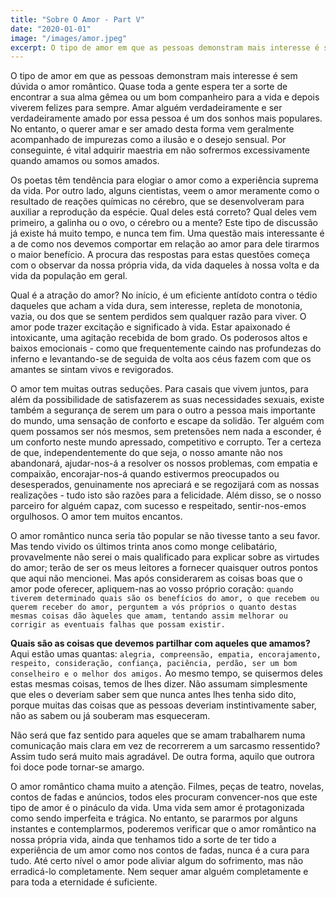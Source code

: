 ```yaml
---
title: "Sobre O Amor - Part V"
date: "2020-01-01"
image: "/images/amor.jpeg"
excerpt: O tipo de amor em que as pessoas demonstram mais interesse é sem dúvida o amor romântico. Quase toda a gente espera ter a sorte de encontrar a sua alma gêmea ou um bom companheiro para a vida e depois viverem felizes para sempre.
---
```


O tipo de amor em que as pessoas demonstram mais interesse é sem dúvida o amor romântico. Quase toda a gente espera ter a sorte de encontrar a sua alma gêmea ou um bom companheiro para a vida e depois viverem felizes para sempre. Amar alguém verdadeiramente e ser verdadeiramente amado por essa pessoa é um dos sonhos mais populares. No entanto, o querer amar e ser amado desta forma vem geralmente acompanhado de impurezas como a ilusão e o desejo sensual. Por conseguinte, é vital adquirir maestria em não sofrermos excessivamente quando amamos ou somos amados.

Os poetas têm tendência para elogiar o amor como a experiência suprema da vida. Por outro lado, alguns cientistas, veem o amor meramente como o resultado de reações químicas no cérebro, que se desenvolveram para auxiliar a reprodução da espécie. Qual deles está correto? Qual deles vem primeiro, a galinha ou o ovo, o cérebro ou a mente? Este tipo de discussão já existe há muito tempo, e nunca tem fim. Uma questão mais interessante é a de como nos devemos comportar em relação ao amor para dele tirarmos o maior benefício. A procura das respostas para estas questões começa com o observar da nossa própria vida, da vida daqueles à nossa volta e da vida da população em geral.

Qual é a atração do amor? No início, é um eficiente antídoto contra o tédio daqueles que acham a vida dura, sem interesse, repleta de monotonia, vazia, ou dos que se sentem perdidos sem qualquer razão para viver. O amor pode trazer excitação e significado à vida. Estar apaixonado é intoxicante, uma agitação recebida de bom grado. Os poderosos altos e baixos emocionais - como que frequentemente caindo nas profundezas do inferno e levantando-se de seguida de volta aos céus fazem com que os amantes se sintam vivos e revigorados.

O amor tem muitas outras seduções. Para casais que vivem juntos, para além da possibilidade de satisfazerem as suas necessidades sexuais, existe também a segurança de serem um para o outro a pessoa mais importante do mundo, uma sensação
de conforto e escape da solidão. Ter alguém com quem possamos ser nós mesmos, sem pretensões nem nada a esconder, é um conforto neste mundo apressado, competitivo e corrupto. Ter a certeza de que, independentemente do que seja, o nosso amante não nos abandonará, ajudar-nos-á a resolver os nossos problemas, com empatia e compaixão, encorajar-nos-á quando estivermos preocupados ou desesperados, genuinamente nos apreciará e se regozijará com as nossas realizações - tudo isto são razões para a felicidade. Além disso, se o nosso parceiro for alguém capaz, com sucesso e respeitado, sentir-nos-emos orgulhosos. O amor tem muitos encantos.

O amor romântico nunca seria tão popular se não tivesse tanto a seu favor. Mas tendo vivido os últimos trinta anos como monge celibatário, provavelmente não serei o mais qualificado para explicar sobre as virtudes do amor; terão de ser os meus leitores a fornecer quaisquer outros pontos que aqui não mencionei. Mas após considerarem as coisas boas que o amor pode oferecer, apliquem-nas ao vosso próprio coração: `quando tiverem determinado quais são os benefícios do amor, o que recebem ou querem receber do amor, perguntem a vós próprios o quanto destas mesmas coisas dão àqueles que amam, tentando assim melhorar ou corrigir as eventuais falhas que possam existir.`

**Quais são as coisas que devemos partilhar com aqueles que amamos?** Aqui estão umas quantas: `alegria, compreensão, empatia, encorajamento, respeito, consideração, confiança, paciência, perdão, ser um bom conselheiro e o melhor dos amigos.` Ao mesmo tempo, se quisermos deles estas mesmas coisas, temos de lhes dizer. Não assumam simplesmente que eles o deveriam saber sem que nunca antes lhes tenha sido dito, porque muitas das coisas que as pessoas deveriam instintivamente saber, não as sabem ou já souberam mas esqueceram.

Não será que faz sentido para aqueles que se amam trabalharem numa comunicação mais clara em vez de recorrerem a um sarcasmo ressentido? Assim tudo será muito mais agradável. De outra forma, aquilo que outrora foi doce pode tornar-se amargo.

O amor romântico chama muito a atenção. Filmes, peças de teatro, novelas, contos de fadas e anúncios, todos eles procuram convencer-nos que este tipo de amor é o pináculo da vida. Uma vida sem amor é protagonizada como sendo imperfeita e trágica. No entanto, se pararmos por alguns instantes e contemplarmos, poderemos verificar que o amor romântico na nossa própria vida, ainda que tenhamos tido a sorte de ter tido a experiência de um amor como nos contos de fadas, nunca é a cura para tudo. Até certo nível o amor pode aliviar algum do sofrimento, mas não erradicá-lo completamente. Nem sequer amar alguém completamente e para toda a eternidade é suficiente.
